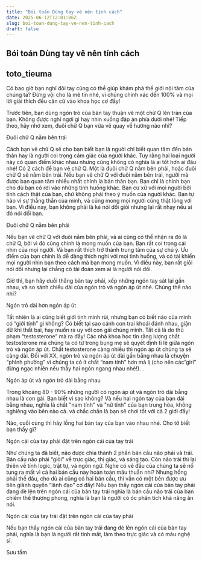 ```yaml
---
title: "Bói toán Dùng tay vẽ nên tính cách"
date: 2025-06-12T12:01:06Z
slug: boi-toan-dung-tay-ve-nen-tinh-cach
draft: false
---
```


## Bói toán Dùng tay vẽ nên tính cách

## toto_tieuma

Có bao giờ bạn nghĩ đôi tay cũng có thể giúp khám phá thế giới nội tâm của chúng ta? Đừng vội cho là mê tín nhé, vì chúng chính xác đến 100% và mọi lời giải thích đều căn cứ vào khoa học cơ đấy!
 
Trước tiên, bạn dùng ngón trỏ của bàn tay thuận vẽ một chữ Q lên trán của bạn. Không được nghĩ ngợi gì hay nhìn xuống đáp án phía dưới nhé! 
Tiếp theo, hãy nhớ xem, đuôi chữ Q bạn vừa vẽ quay về hướng nào nhỉ?
 
 

 
 
Đuôi chữ Q nằm bên trái 
 
Cách bạn vẽ chữ Q sẽ cho bạn biết bạn là người chỉ biết quan tâm đến bản thân hay là người coi trọng cảm giác của người khác. Tuy rằng hai loại người này có quan điểm khác nhau nhưng cũng không có nghĩa là ai tốt hơn ai đâu nhé! Có 2 cách để bạn vẽ chữ Q. Một là đuôi chữ Q nằm bên phải, hoặc đuôi chữ Q sẽ nằm bên trái. Nếu bạn vẽ chữ Q với đuôi nằm bên trái, người mà được bạn quan tâm nhiều nhất chính là bản thân bạn. Bạn chỉ là chính bạn cho dù bạn có rơi vào những tình huống khác. Bạn cư xử với mọi người bởi tính cách thật của bạn, chứ không phải theo ý muốn của người khác. Bạn tự hào vì sự thẳng thắn của mình, và cũng mong mọi người cũng thật lòng với bạn. Vì điều này, bạn không phải là kẻ nói dối giỏi nhưng lại rất nhạy nếu ai đó nói dối bạn. 
 
 
Đuôi chữ Q nằm bên phải 
 
 Nếu bạn vẽ chữ Q với đuôi nằm bên phải, và ai cũng có thể nhận ra đó là chữ Q, bởi vì đó cũng chính là mong muốn của bạn. Bạn rất coi trọng cái nhìn của mọi người. Và bạn rất thích trở thành trung tâm của sự chú ý. Ưu điểm của bạn chính là dễ dàng thích nghi với mọi tình huống, và có tài khiến mọi người nhìn bạn theo cách mà bạn mong muốn. Vì điều này, bạn rất giỏi nói dối nhưng lại chẳng có tài đoán xem ai là người nói dối. 
 
 
Giờ thì, bạn hãy duỗi thẳng bàn tay phải, xếp những ngón tay sát lại gần nhau, và so sánh chiều dài của ngón trỏ và ngón áp út nhé. Chúng thế nào nhỉ?
 
Ngón trỏ dài hơn ngón áp út
 
Tất nhiên là ai cũng biết giới tính mình rùi, nhưng bạn có biết não của mình có “giới tính” gì không? Có biết tại sao cánh con trai khoái đánh nhau, giận dữ khi thất bại, hay muốn ra uy với con gái chúng mình. Tất cả là do thủ phạm “testosterone” mà ra đấy! Các nhà khoa học tin rằng lượng chất testosterone mà chúng ta có từ trong bụng mẹ sẽ quyết định tỉ lệ giữa ngón trỏ và ngón áp út. Chất testosterone càng nhiều thì ngón áp út chúng ta sẽ càng dài. Đối với XX, ngón trỏ và ngón áp út dài gần bằng nhau là chuyện “phình phường” vì chúng ta có ít chất “nam tính” hơn mà lị (cho nên các”girl” đừng ngạc nhiên nếu thấy hai ngón ngang nhau nhé!). .
 
 
 
 
 
 
 
 
 
 
Ngón áp út và ngón trỏ dài bằng nhau 
 
Trong khoảng 80 - 90% những người có ngón áp út và ngón trỏ dài bằng nhau là con gái. Bạn biết vì sao không? Và nếu hai ngón tay của bạn dài bằng nhau, nghĩa là chất "nam tính" và "nữ tính" của bạn trung hòa, không nghiêng vào bên nào cả. và chắc chắn là bạn sẽ chơi tốt với cả 2 giới đấy! 
 
 
Nào, cuối cùng thì hãy lồng hai bàn tay của bạn vào nhau nhé. Cho tớ biết bạn thấy gì?
 

 
 
 
Ngón cái của tay phải đặt trên ngón cái của tay trái 
 
Như chúng ta đã biết, não được chia thành 2 phần bán cầu não phải và trái. Bán cầu não phải “giỏi” về trực giác, thị giác, và sáng tạo. Còn não trái thì lại thiên về tính logic, trật tự, và ngôn ngữ. Nghe có vẻ đầu của chúng ta sẽ nổ tung ra mất vì cả hai bán cầu này hoàn toàn mâu thuẫn nhỉ? Nhưng hổng phải thế đâu, cho dù ai cũng có hai bán cầu, thì vẫn có một bên được ưu tiên giành quyền “lãnh đạo” cơ đấy! Nếu bạn thấy ngón cái của bàn tay phải đang đè lên trên ngón cái của bàn tay trái nghĩa là bán cầu não trái của bạn chiếm thế thượng phong, nghĩa là bạn là người có óc phân tích khả năng ăn nói. 
 
 
Ngón cái của tay trái đặt trên ngón cái của tay phải 
 
 Nếu bạn thấy ngón cái của bàn tay trái đang đè lên ngón cái của bàn tay phải, nghĩa là bạn là người rất tinh mắt, làm theo trực giác và có máu nghệ sĩ. 
 
Sưu tầm